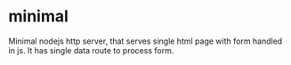 # minimal

Minimal nodejs http server, that serves single html page with form handled in js.
It has single data route to process form.
